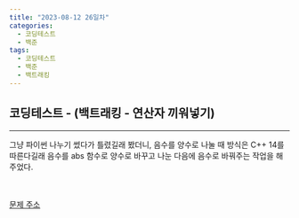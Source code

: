```yaml
---
title: "2023-08-12 26일차"
categories:
  - 코딩테스트
  - 백준
tags:
  - 코딩테스트
  - 백준
  - 백트래킹
---
```

<h2>코딩테스트 - (백트래킹 - 연산자 끼워넣기)</h2>

---
<script src="https://gist.github.com/harimyong/50063a7cca205de6f396ba6bcf980d47.js"></script>
<p>그냥 파이썬 나누기 썼다가 틀렸길래 봤더니, 음수를 양수로 나눌 때 방식은 C++ 14를 따른다길래 음수를 abs 함수로 양수로 바꾸고 나눈 다음에 음수로 바꿔주는 작업을 해주었다. </p>
<br><br>
<a href="https://www.acmicpc.net/problem/14888">문제 주소<a>
